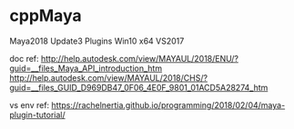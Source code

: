 # cppMaya
Maya2018 Update3 Plugins Win10 x64 VS2017

doc ref:
http://help.autodesk.com/view/MAYAUL/2018/ENU/?guid=__files_Maya_API_introduction_htm
http://help.autodesk.com/view/MAYAUL/2018/CHS/?guid=__files_GUID_D969DB47_0F06_4E0F_9801_01ACD5A28274_htm


vs env ref:
https://rachelnertia.github.io/programming/2018/02/04/maya-plugin-tutorial/
